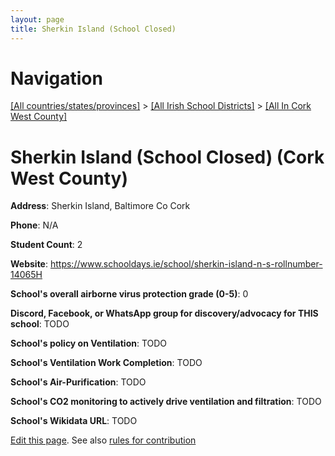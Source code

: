 ```yaml
---
layout: page
title: Sherkin Island (School Closed)
---
```

# Navigation

[[All countries/states/provinces]](../../..) > [[All Irish School Districts]](../..) > [[All In Cork West County]](..)

# Sherkin Island (School Closed) (Cork West County)

**Address**: Sherkin Island, Baltimore Co Cork

**Phone**: N/A

**Student Count**: 2

**Website**: <https://www.schooldays.ie/school/sherkin-island-n-s-rollnumber-14065H>

**School's overall airborne virus protection grade (0-5)**: 0

**Discord, Facebook, or WhatsApp group for discovery/advocacy for THIS school**: TODO

**School's policy on Ventilation**: TODO

**School's Ventilation Work Completion**: TODO

**School's Air-Purification**: TODO

**School's CO2 monitoring to actively drive ventilation and filtration**: TODO

**School's Wikidata URL**: TODO


[Edit this page](https://github.com/ventilate-schools/Ireland/edit/main/./Cork_West_County/Sherkin_Island_(School_Closed).md). See also [rules for contribution](../../../contribution-rules/)